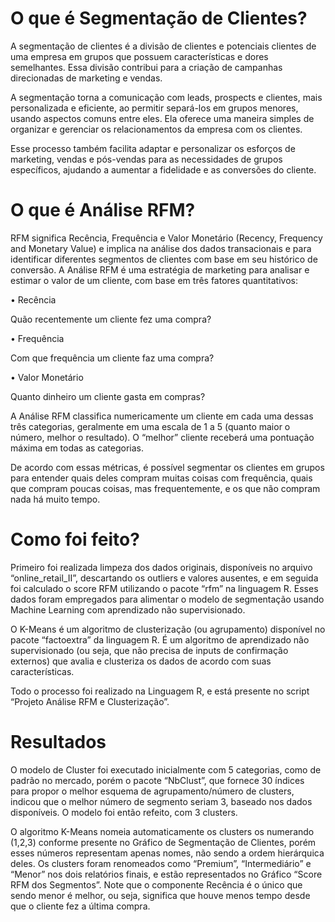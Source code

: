 # O que é Segmentação de Clientes?

A segmentação de clientes é a divisão de clientes e potenciais clientes de uma empresa em grupos que possuem características e dores semelhantes. Essa divisão contribui para a criação de campanhas direcionadas de marketing e vendas.

A segmentação torna a comunicação com leads, prospects e clientes, mais personalizada e eficiente, ao permitir separá-los em grupos menores, usando aspectos comuns entre eles. Ela oferece uma maneira simples de organizar e gerenciar os relacionamentos da empresa com os clientes.

Esse processo também facilita adaptar e personalizar os esforços de marketing, vendas e pós-vendas para as necessidades de grupos específicos, ajudando a aumentar a fidelidade e as conversões do cliente.

# O que é Análise RFM?

RFM significa Recência, Frequência e Valor Monetário (Recency, Frequency and Monetary Value) e implica na análise dos dados transacionais e para identificar diferentes segmentos de clientes com base em seu histórico de conversão. A Análise RFM é uma estratégia de marketing para analisar e estimar o valor de um cliente, com base em três fatores quantitativos:

• Recência

Quão recentemente um cliente fez uma compra?

• Frequência

Com que frequência um cliente faz uma compra?

• Valor Monetário

Quanto dinheiro um cliente gasta em compras?

A Análise RFM classifica numericamente um cliente em cada uma dessas três categorias, geralmente em uma escala de 1 a 5 (quanto maior o número, melhor o resultado). O “melhor” cliente receberá uma pontuação máxima em todas as categorias.

De acordo com essas métricas, é possível segmentar os clientes em grupos para entender quais deles compram muitas coisas com frequência, quais que compram poucas coisas, mas frequentemente, e os que não compram nada há muito tempo.

# Como foi feito?

Primeiro foi realizada limpeza dos dados originais, disponíveis no arquivo “online_retail_II”, descartando os outliers e valores ausentes, e em seguida foi calculado o score RFM utilizando o pacote “rfm” na linguagem R. Esses dados foram empregados para alimentar o modelo de segmentação usando Machine Learning com aprendizado não supervisionado.

O K-Means é um algoritmo de clusterização (ou agrupamento) disponível no pacote “factoextra” da linguagem R. É um algoritmo de aprendizado não supervisionado (ou seja, que não precisa de inputs de confirmação externos) que avalia e clusteriza os dados de acordo com suas características.

Todo o processo foi realizado na Linguagem R, e está presente no script “Projeto Análise RFM e Clusterização”.

# Resultados

O modelo de Cluster foi executado inicialmente com 5 categorias, como de padrão no mercado, porém o pacote “NbClust”, que fornece 30 índices para propor o melhor esquema de agrupamento/número de clusters, indicou que o melhor número de segmento seriam 3, baseado nos dados disponíveis. O modelo foi então refeito, com 3 clusters.

O algoritmo K-Means nomeia automaticamente os clusters os numerando (1,2,3) conforme presente no Gráfico de Segmentação de Clientes, porém esses números representam apenas nomes, não sendo a ordem hierárquica deles. Os clusters foram renomeados como “Premium”, “Intermediário” e “Menor” nos dois relatórios finais, e estão representados no Gráfico “Score RFM dos Segmentos”. Note que o componente Recência é o único que sendo menor é melhor, ou seja, significa que houve menos tempo desde que o cliente fez a última compra.
